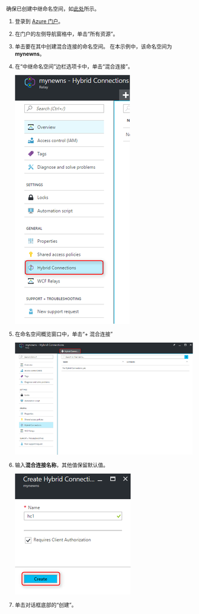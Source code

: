 确保已创建中继命名空间，如[此处][namespace-how-to]所示。

1. 登录到 [Azure 门户](https://portal.azure.com)。
2. 在门户的左侧导航窗格中，单击“所有资源”。
3. 单击要在其中创建混合连接的命名空间。 在本示例中，该命名空间为 **mynewns**。
   
4. 在“中继命名空间”边栏选项卡中，单击“混合连接”。

    ![创建混合连接](./media/relay-create-hybrid-connection-portal/create-hc-1.png)

5. 在命名空间概览窗口中，单击“+ 混合连接”
   
    ![选择混合连接](./media/relay-create-hybrid-connection-portal/create-hc-2.png)
5. 输入**混合连接名称**，其他值保留默认值。
   
    ![选择“新建”](./media/relay-create-hybrid-connection-portal/create-hc-3.png)
6. 单击对话框底部的“创建”。

[namespace-how-to]: ../articles/service-bus-relay/relay-create-namespace-portal.md 